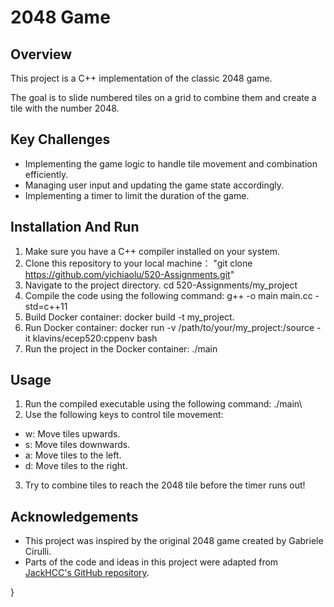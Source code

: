 # 2048 Game

## Overview
This project is a C++ implementation of the classic 2048 game. 

The goal is to slide numbered tiles on a grid to combine them and create a tile with the number 2048.


## Key Challenges
- Implementing the game logic to handle tile movement and combination efficiently.
- Managing user input and updating the game state accordingly.
- Implementing a timer to limit the duration of the game.

## Installation And Run
1. Make sure you have a C++ compiler installed on your system.
2. Clone this repository to your local machine：
    "git clone https://github.com/yichiaolu/520-Assignments.git"
3. Navigate to the project directory.
    cd 520-Assignments/my_project
4. Compile the code using the following command: g++ -o main main.cc -std=c++11
5. Build Docker container:
    docker build -t my_project.
6. Run Docker container:
    docker run -v /path/to/your/my_project:/source -it klavins/ecep520:cppenv bash
7. Run the project in the Docker container:
    ./main


## Usage
1. Run the compiled executable using the following command:
./main\
2. Use the following keys to control tile movement:
- w: Move tiles upwards.
- s: Move tiles downwards.
- a: Move tiles to the left.
- d: Move tiles to the right.
3. Try to combine tiles to reach the 2048 tile before the timer runs out!

## Acknowledgements
- This project was inspired by the original 2048 game created by Gabriele Cirulli.
- Parts of the code and ideas in this project were adapted from [JackHCC's GitHub repository](https://github.com/JackHCC).


}
